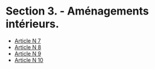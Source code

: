 # Section 3. - Aménagements intérieurs.

- [Article N 7](article-n-7.md)
- [Article N 8](article-n-8.md)
- [Article N 9](article-n-9.md)
- [Article N 10](article-n-10.md)
